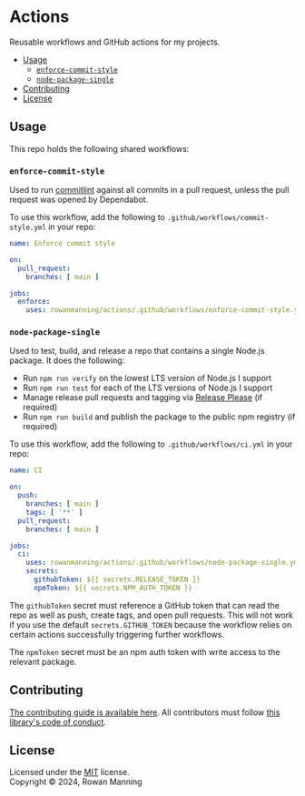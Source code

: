 
# Actions

Reusable workflows and GitHub actions for my projects.

* [Usage](#usage)
  * [`enforce-commit-style`](#enforce-commit-style)
  * [`node-package-single`](#node-package-single)
* [Contributing](#contributing)
* [License](#license)


## Usage

This repo holds the following shared workflows:

### `enforce-commit-style`

Used to run [commitlint](https://commitlint.js.org/) against all commits in a pull request, unless the pull request was opened by Dependabot.

To use this workflow, add the following to `.github/workflows/commit-style.yml` in your repo:

```yml
name: Enforce commit style

on:
  pull_request:
    branches: [ main ]

jobs:
  enforce:
    uses: rowanmanning/actions/.github/workflows/enforce-commit-style.yml@v1
```

### `node-package-single`

Used to test, build, and release a repo that contains a single Node.js package. It does the following:

  * Run `npm run verify` on the lowest LTS version of Node.js I support
  * Run `npm run test` for each of the LTS versions of Node.js I support
  * Manage release pull requests and tagging via [Release Please](https://github.com/googleapis/release-please#readme) (if required)
  * Run `npm run build` and publish the package to the public npm registry (if required)

To use this workflow, add the following to `.github/workflows/ci.yml` in your repo:

```yml
name: CI

on:
  push:
    branches: [ main ]
    tags: [ '**' ]
  pull_request:
    branches: [ main ]

jobs:
  ci:
    uses: rowanmanning/actions/.github/workflows/node-package-single.yml@v1
    secrets:
      githubToken: ${{ secrets.RELEASE_TOKEN }}
      npmToken: ${{ secrets.NPM_AUTH_TOKEN }}
```

The `githubToken` secret must reference a GitHub token that can read the repo as well as push, create tags, and open pull requests. This will not work if you use the default `secrets.GITHUB_TOKEN` because the workflow relies on certain actions successfully triggering further workflows.

The `npmToken` secret must be an npm auth token with write access to the relevant package.


## Contributing

[The contributing guide is available here](docs/contributing.md). All contributors must follow [this library's code of conduct](docs/code_of_conduct.md).


## License

Licensed under the [MIT](LICENSE) license.<br/>
Copyright &copy; 2024, Rowan Manning
